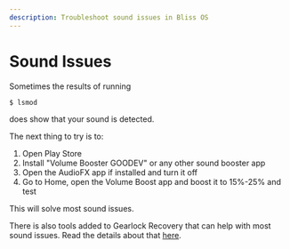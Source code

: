 ```yaml
---
description: Troubleshoot sound issues in Bliss OS
---
```


# Sound Issues

Sometimes the results of running

```text
$ lsmod
```

does show that your sound is detected.

The next thing to try is to:

1. Open Play Store
2. Install "Volume Booster GOODEV" or any other sound booster app
3. Open the AudioFX app if installed and turn it off
4. Go to Home, open the Volume Boost app and boost it to 15%-25% and test

This will solve most sound issues. 

There is also tools added to Gearlock Recovery that can help with most sound issues. Read the details about that [here](https://supreme-gamers.com/threads/how-to-fix-mic-sound-issues-in-phoenixos-darkmatter.62/page-2).

